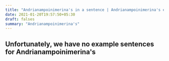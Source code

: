```yaml
---
title: "Andrianampoinimerina's in a sentence | Andrianampoinimerina's example sentences"
date: 2021-01-20T19:57:50+05:30
draft: falses
summary: "Andrianampoinimerina's"
---
```

## Unfortunately, we have no example sentences for Andrianampoinimerina's                 

